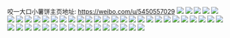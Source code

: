 咬一大口小薯饼主页地址: https://weibo.com/u/5450557029 
![](https://wx4.sinaimg.cn/mw2000/005WRYS9ly1h774zuer5gj32o02o07wj.jpg) 
![](https://wx4.sinaimg.cn/mw2000/005WRYS9ly1h77500ldw1j330s30s4qr.jpg) 
![](https://wx4.sinaimg.cn/mw2000/005WRYS9ly1h77506zszgj34804801kx.jpg) 
![](https://wx4.sinaimg.cn/mw2000/005WRYS9ly1h7750a816gj32o02o0npe.jpg) 
![](https://wx4.sinaimg.cn/mw2000/005WRYS9ly1h6rupsmbnbj3480480npg.jpg) 
![](https://wx4.sinaimg.cn/mw2000/005WRYS9ly1h6rupxushej3480480npg.jpg) 
![](https://wx4.sinaimg.cn/mw2000/005WRYS9ly1h6ruq2n82sj3480480tn2.jpg) 
![](https://wx4.sinaimg.cn/mw2000/005WRYS9ly1h6ruq81khaj3480480b2c.jpg) 
![](https://wx4.sinaimg.cn/mw2000/005WRYS9ly1h6ruqdbv82j3480480tok.jpg) 
![](https://wx4.sinaimg.cn/mw2000/005WRYS9ly1h6ruqi2xicj3480480dsd.jpg) 
![](https://wx4.sinaimg.cn/mw2000/005WRYS9ly1h6ruqv15rtj3480480hdt.jpg) 
![](https://wx4.sinaimg.cn/mw2000/005WRYS9ly1h6ruqog0ezj34804801l1.jpg) 
![](https://wx4.sinaimg.cn/mw2000/005WRYS9ly1h6ruqzwqh2j34804807wj.jpg) 
![](https://wx4.sinaimg.cn/mw2000/005WRYS9ly1h6a0k0vdttj31kw1kwb29.jpg) 
![](https://wx4.sinaimg.cn/mw2000/005WRYS9ly1h6a0k716wjj32dd3c6k48.jpg) 
![](https://wx4.sinaimg.cn/mw2000/005WRYS9ly1h5oms1xzl4j32o02o0e83.jpg) 
![](https://wx4.sinaimg.cn/mw2000/005WRYS9ly1h5oms6vmm7j32o02o0hdv.jpg) 
![](https://wx4.sinaimg.cn/mw2000/005WRYS9ly1h5oms4iwqrj32g02g0x6r.jpg) 
![](https://wx4.sinaimg.cn/mw2000/005WRYS9ly1h5omsbvnkoj32o02o01kz.jpg) 
![](https://wx4.sinaimg.cn/mw2000/005WRYS9ly1h5oms9di04j32o02o04qr.jpg) 
![](https://wx4.sinaimg.cn/mw2000/005WRYS9ly1h5omsdqms9j32o02o0x6p.jpg) 
![](https://wx4.sinaimg.cn/mw2000/005WRYS9ly1h24dj9s0hej30u01uogsi.jpg) 
![](https://wx4.sinaimg.cn/mw2000/005WRYS9ly1h24djahp41j30u01uoagg.jpg) 
![](https://wx4.sinaimg.cn/mw2000/005WRYS9ly1h24djbh58jj30u01uo45n.jpg) 
![](https://wx4.sinaimg.cn/mw2000/005WRYS9ly1h24djc65jvj30u01uoqa0.jpg) 
![](https://wx4.sinaimg.cn/mw2000/005WRYS9ly1h1aexldh4jj32dc2dcu0y.jpg) 
![](https://wx4.sinaimg.cn/mw2000/005WRYS9ly1h1aexdjllbj33k02o0npe.jpg) 
![](https://wx4.sinaimg.cn/mw2000/005WRYS9ly1h1aexgqql5j33k02o0u0y.jpg) 
![](https://wx4.sinaimg.cn/mw2000/005WRYS9ly1h1aexqjmqdj32dc2dckjm.jpg) 
![](https://wx4.sinaimg.cn/mw2000/005WRYS9ly1h18zdm19ylj33344mo1kx.jpg) 
![](https://wx4.sinaimg.cn/mw2000/005WRYS9ly1h18zczelfoj34mo3347v9.jpg) 
![](https://wx4.sinaimg.cn/mw2000/005WRYS9ly1h18zd6fzl6j33344mob29.jpg) 
![](https://wx4.sinaimg.cn/mw2000/005WRYS9ly1h18zd7t85rj34mo3344qp.jpg) 
![](https://wx4.sinaimg.cn/mw2000/005WRYS9ly1h18zdc9wrwj33344mokjn.jpg) 
![](https://wx4.sinaimg.cn/mw2000/005WRYS9ly1h18zddxc8lj33344moe81.jpg) 
![](https://wx4.sinaimg.cn/mw2000/005WRYS9ly1h0tz6nezkuj32bn2bn1ky.jpg) 
![](https://wx4.sinaimg.cn/mw2000/005WRYS9ly1h0tz6s7qvdj3303303b2b.jpg) 
![](https://wx4.sinaimg.cn/mw2000/005WRYS9ly1h0r2kqugxaj32d635se83.jpg) 
![](https://wx4.sinaimg.cn/mw2000/005WRYS9ly1h0r2l6l21qj32d02d0qv7.jpg) 
![](https://wx4.sinaimg.cn/mw2000/005WRYS9ly1h0r2l1ic9nj32d635shdv.jpg) 
![](https://wx4.sinaimg.cn/mw2000/005WRYS9ly1h0r2lit8wtj32d035ce84.jpg) 
![](https://wx4.sinaimg.cn/mw2000/005WRYS9ly1h0r2kwacqvj32d035cqv8.jpg) 
![](https://wx4.sinaimg.cn/mw2000/005WRYS9ly1h0r2lum0rpj32d02d0qv7.jpg) 
![](https://wx4.sinaimg.cn/mw2000/005WRYS9ly1h0r2lp7vs5j32d035chdw.jpg) 
![](https://wx4.sinaimg.cn/mw2000/005WRYS9ly1h0r2lcvrtkj32d035cqv8.jpg) 
![](https://wx4.sinaimg.cn/mw2000/005WRYS9ly1h0r2lym16hj32d52lnx6q.jpg) 
